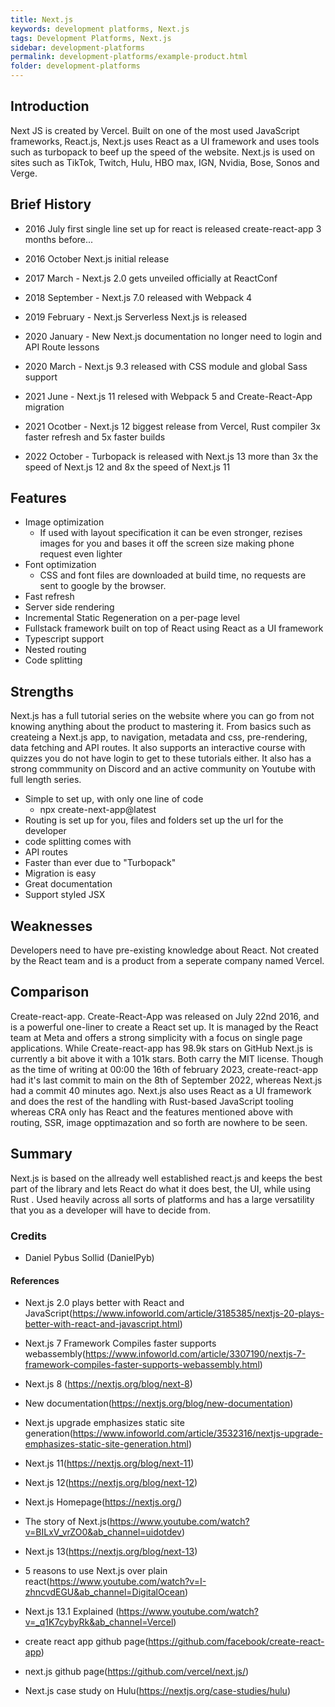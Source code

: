 ```yaml
---
title: Next.js
keywords: development platforms, Next.js
tags: Development Platforms, Next.js
sidebar: development-platforms
permalink: development-platforms/example-product.html
folder: development-platforms
---
```


## Introduction

Next JS is created by Vercel. Built on one of the most used JavaScript frameworks, React.js, Next.js uses React as a UI framework and uses tools such as turbopack to beef up the speed of the website. Next.js is used on sites such as TikTok, Twitch, Hulu, HBO max, IGN, Nvidia, Bose, Sonos and Verge.

## Brief History

- 2016 July first single line set up for react is released create-react-app 3 months before...

- 2016 October Next.js initial release
- 2017 March - Next.js 2.0 gets unveiled officially at ReactConf
- 2018 September - Next.js 7.0 released with Webpack 4
- 2019 February - Next.js Serverless Next.js is released
- 2020 January - New Next.js documentation no longer need to login and API Route lessons
- 2020 March - Next.js 9.3 released with CSS module and global Sass support
- 2021 June - Next.js 11 relesed with Webpack 5 and Create-React-App migration
- 2021 Ocotber - Next.js 12 biggest release from Vercel, Rust compiler 3x faster refresh and 5x faster builds
- 2022 October - Turbopack is released with Next.js 13 more than 3x the speed of Next.js 12 and 8x the speed of Next.js 11

## Features

- Image optimization
  - If used with layout specification it can be even stronger, rezises images for you and bases it off the screen size making phone request even lighter
- Font optimization
  - CSS and font files are downloaded at build time, no requests are sent to google by the browser.
- Fast refresh
- Server side rendering
- Incremental Static Regeneration on a per-page level
- Fullstack framework built on top of React using React as a UI framework
- Typescript support
- Nested routing
- Code splitting

## Strengths

Next.js has a full tutorial series on the website where you can go from not knowing anything about the product to mastering it. From basics such as createing a Next.js app, to navigation, metadata and css, pre-rendering, data fetching and API routes. It also supports an interactive course with quizzes you do not have login to get to these tutorials either.
It also has a strong commmunity on Discord and an active community on Youtube with full length series.

- Simple to set up, with only one line of code
  - npx create-next-app@latest
- Routing is set up for you, files and folders set up the url for the developer
- code splitting comes with
- API routes
- Faster than ever due to "Turbopack"
- Migration is easy
- Great documentation
- Support styled JSX

## Weaknesses

Developers need to have pre-existing knowledge about React.
Not created by the React team and is a product from a seperate company named Vercel.

## Comparison

Create-react-app. Create-React-App was released on July 22nd 2016, and is a powerful one-liner to create a React set up. It is managed by the React team at Meta and offers a strong simplicity with a focus on single page applications. While Create-react-app has 98.9k stars on GitHub Next.js is currently a bit above it with a 101k stars. Both carry the MIT license. Though as the time of writing at 00:00 the 16th of february 2023, create-react-app had it's last commit to main on the 8th of September 2022, whereas Next.js had a commit 40 minutes ago.
Next.js also uses React as a UI framework and does the rest of the handling with Rust-based JavaScript tooling whereas CRA only has React and the features mentioned above with routing, SSR, image opptimazation and so forth are nowhere to be seen.

## Summary

Next.js is based on the allready well established react.js and keeps the best part of the library and lets React do what it does best, the UI, while using Rust . Used heavily across all sorts of platforms and has a large versatility that you as a developer will have to decide from.

### Credits

- Daniel Pybus Sollid (DanielPyb)

#### References

- Next.js 2.0 plays better with React and JavaScript(https://www.infoworld.com/article/3185385/nextjs-20-plays-better-with-react-and-javascript.html)
- Next.js 7 Framework Compiles faster supports webassembly(https://www.infoworld.com/article/3307190/nextjs-7-framework-compiles-faster-supports-webassembly.html)
- Next.js 8 (https://nextjs.org/blog/next-8)
- New documentation(https://nextjs.org/blog/new-documentation)
- Next.js upgrade emphasizes static site generation(https://www.infoworld.com/article/3532316/nextjs-upgrade-emphasizes-static-site-generation.html)
- Next.js 11(https://nextjs.org/blog/next-11)
- Next.js 12(https://nextjs.org/blog/next-12)
- Next.js Homepage(https://nextjs.org/)
- The story of Next.js(https://www.youtube.com/watch?v=BILxV_vrZO0&ab_channel=uidotdev)
- Next.js 13(https://nextjs.org/blog/next-13)

- 5 reasons to use Next.js over plain react(https://www.youtube.com/watch?v=I-zhncvdEGU&ab_channel=DigitalOcean)
- Next.js 13.1 Explained (https://www.youtube.com/watch?v=_q1K7cybyRk&ab_channel=Vercel)

- create react app github page(https://github.com/facebook/create-react-app)
- next.js github page(https://github.com/vercel/next.js/)

- Next.js case study on Hulu(https://nextjs.org/case-studies/hulu)
